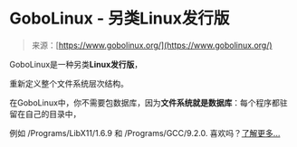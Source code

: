 <!--yml

category: 未分类

date: 2024-05-29 13:27:56

-->

# GoboLinux - 另类Linux发行版

> 来源：[https://www.gobolinux.org/](https://www.gobolinux.org/)

GoboLinux是一种另类**Linux发行版**，

重新定义整个文件系统层次结构。

在GoboLinux中，你不需要包数据库，因为**文件系统就是数据库**：每个程序都驻留在自己的目录中，

例如 /Programs/LibX11/1.6.9 和 /Programs/GCC/9.2.0\. 喜欢吗？[了解更多...](at_a_glance.html)
